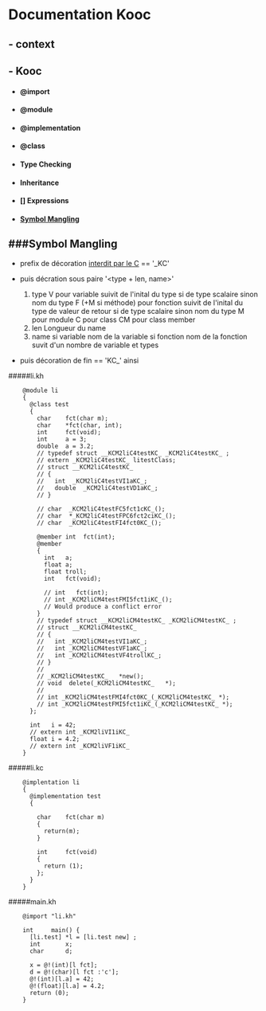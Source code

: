 # Documentation Kooc

## - context
## - Kooc
  *   #### @import
  *   #### @module
  *   #### @implementation
  *   #### @class
  *   #### Type Checking
  *   #### Inheritance
  *   #### [] Expressions
  *   #### [Symbol Mangling](#symbol-mangling)


###Symbol Mangling
-----------------
  *   prefix de décoration [interdit par le C][1] == '_KC'
  *   puis décration sous paire '\<type + len, name\>'
      1.  type
          V pour variable suivit de l'inital du type si de type scalaire sinon nom du type
          F \(+M si méthode\) pour fonction suivit de l'inital du type de valeur de retour si de type scalaire sinon nom du type
          M pour module
          C pour class CM pour class member
      2. len
          Longueur du name
      3. name
          si variable nom de la variable
          si fonction nom de la fonction suvit d'un nombre de variable et types

  *   puis décoration de fin == 'KC_'
  ainsi




#####li.kh

        @module li
        {
          @class test
          {
            char    fct(char m);
            char    *fct(char, int);
            int     fct(void);
            int     a = 3;
            double  a = 3.2;
            // typedef struct __KCM2liC4testKC_ _KCM2liC4testKC_ ;
            // extern _KCM2liC4testKC_ litestClass;
            // struct __KCM2liC4testKC_
            // {
            //   int  _KCM2liC4testVI1aKC_;
            //   double  _KCM2liC4testVD1aKC_;
            // }

            // char  _KCM2liC4testFC5fct1cKC_();
            // char  *_KCM2liC4testFPC6fct2ciKC_();
            // char  _KCM2liC4testFI4fct0KC_();

            @member int  fct(int);
            @member
            {
              int   a;
              float a;
              float troll;
              int   fct(void);

              // int   fct(int);
              // int _KCM2liCM4testFMI5fct1iKC_();
              // Would produce a conflict error
            }
            // typedef struct __KCM2liCM4testKC_ _KCM2liCM4testKC_ ;
            // struct __KCM2liCM4testKC_
            // {
            //   int _KCM2liCM4testVI1aKC_;
            //   int _KCM2liCM4testVF1aKC_;
            //   int _KCM2liCM4testVF4trollKC_;
            // }
            //
            // _KCM2liCM4testKC_   *new();
            // void  delete(_KCM2liCM4testKC_   *);
            //
            // int _KCM2liCM4testFMI4fct0KC_(_KCM2liCM4testKC_ *);
            // int _KCM2liCM4testFMI5fct1iKC_(_KCM2liCM4testKC_ *);
          };

          int   i = 42;
          // extern int _KCM2liVI1iKC_
          float i = 4.2;
          // extern int _KCM2liVF1iKC_
        }

#####li.kc

        @implentation li
        {
          @implementation test
          {

            char    fct(char m)
            {
              return(m);
            }

            int     fct(void)
            {
              return (1);
            };
          }
        }

#####main.kh

        @import "li.kh"

        int     main() {
          [li.test] *l = [li.test new] ;
          int       x;
          char      d;

          x = @!(int)[l fct];
          d = @!(char)[l fct :'c'];
          @!(int)[l.a] = 42;
          @!(float)[l.a] = 4.2;
          return (0);
        }


  [1]: http://en.wikipedia.org/wiki/Name_mangling#Complex_example